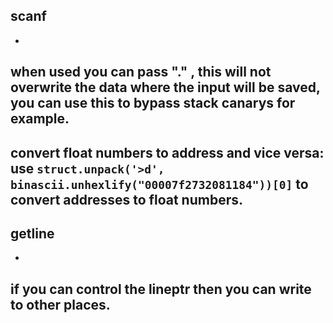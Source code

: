 ## scanf 
-
when used you can pass "." , this will not overwrite the data where the input will be saved, you can use this to bypass stack canarys for example.
-
convert float numbers to address and vice versa:
use `struct.unpack('>d', binascii.unhexlify("00007f2732081184"))[0]` to convert addresses to float numbers.
-

## getline
-
if you can control the lineptr then you can write to other places.
-

